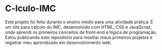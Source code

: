 # C-lculo-IMC
Este projeto foi feito durante o ensino médio para uma atividade prática. É um site para cálculo do IMC, desenvolvido com HTML, CSS e JavaScript, onde aprendi os primeiros conceitos de front-end e lógica de programação. Estou publicando este repositório para mostrar meus primeiros projetos e registrar meu aprendizado em desenvolvimento web.
